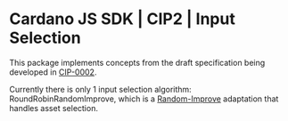 # Cardano JS SDK | CIP2 | Input Selection

This package implements concepts from the draft specification being developed in [CIP-0002].

Currently there is only 1 input selection algorithm: RoundRobinRandomImprove, which is a [Random-Improve] adaptation that handles asset selection.

[cip-0002]: https://cips.cardano.org/cips/cip2/
[random-improve]: https://cips.cardano.org/cips/cip2/#randomimprove
